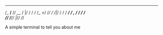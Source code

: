   ___________ ____  __  ___
 /_  __/__  // __ \/  |/  /
  / /   /_ </ /_/ / /|_/ / 
 / /  ___/ / _, _/ /  / /  
/_/  /____/_/ |_/_/  /_/   

A simple terminal to tell you about me
